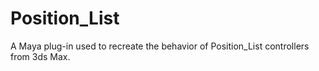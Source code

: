 # Position_List
A Maya plug-in used to recreate the behavior of Position_List controllers from 3ds Max.
